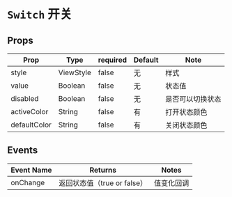 <!--
 * @Descripttion: 
 * @version: 
 * @Author: xieruizhi
 * @Date: 2019-09-24 15:28:09
 * @LastEditors: xieruizhi
 * @LastEditTime: 2019-10-17 13:44:51
 -->

# `Switch` 开关

## Props
| Prop | Type | required | Default | Note |
|---|---|---|---|---|
| style  | ViewStyle | false | 无| 样式 |
| value  | Boolean | false | 无| 状态值 |
| disabled  | Boolean | false | 无| 是否可以切换状态 |
| activeColor  | String | false | 有 | 打开状态颜色 |
| defaultColor  | String | false | 有 | 关闭状态颜色 |

## Events
| Event Name | Returns | Notes |
|---|---|---|
|onChange| 返回状态值（true or false） |值变化回调 |

